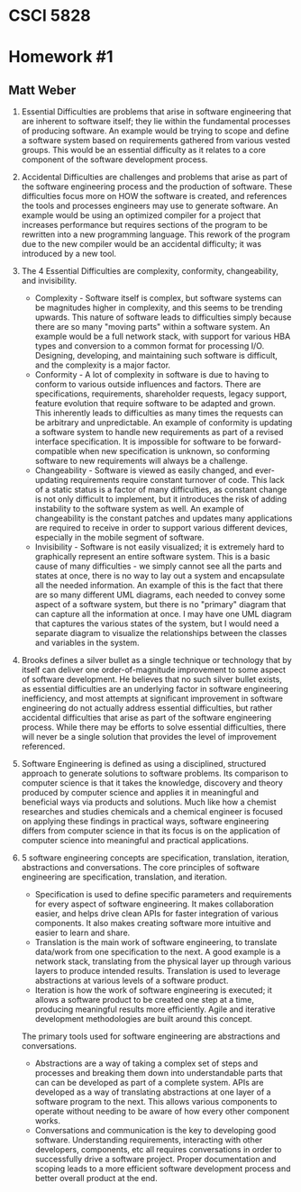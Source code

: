 # CSCI 5828
# Homework #1
## Matt Weber

 1. Essential Difficulties are problems that arise in software engineering that are inherent to software itself; they lie within the fundamental processes of producing software. An example would be trying to scope and define a software system based on requirements gathered from various vested groups. This would be an essential difficulty as it relates to a core component of the software development process.
 
 2. Accidental Difficulties are challenges and problems that arise as part of the software engineering process and the production of software. These difficulties focus more on HOW the software is created, and references the tools and processes engineers may use to generate software. An example would be using an optimized compiler for a project that increases performance but requires sections of the program to be rewritten into a new programming language. This rework of the program due to the new compiler would be an accidental difficulty; it was introduced by a new tool.
 3. The 4 Essential Difficulties are complexity, conformity, changeability, and invisibility.
	 - Complexity - Software itself is complex, but software systems can be magnitudes higher in complexity, and this seems to be trending upwards.  This nature of software leads to difficulties simply because there are so many "moving parts" within a software system. An example would be a full network stack, with support for various HBA types and conversion to a common format for processing I/O. Designing, developing, and maintaining such software is difficult, and the complexity is a major factor.
	 - Conformity - A lot of complexity in software is due to having to conform to various outside influences and factors. There are specifications, requirements, shareholder requests, legacy support, feature evolution that require software to be adapted and grown. This inherently leads to difficulties as many times the requests can be arbitrary and unpredictable. An example of conformity is updating a software system to handle new requirements as part of a revised interface specification. It is impossible for software to be forward-compatible when new specification is unknown, so conforming software to new requirements will always be a challenge.
	 - Changeability - Software is viewed as easily changed, and ever-updating requirements require constant turnover of code. 
This lack of a static status is a factor of many difficulties, as constant change is not only difficult to implement, but it introduces the risk of adding instability to the software system as well.  An example of changeability is the constant patches and updates many applications are required to receive in order to support various different devices, especially in the mobile segment of software.
	 - Invisibility - Software is not easily visualized; it is extremely hard to graphically represent an entire software system.  This is a basic cause of many difficulties - we simply cannot see all the parts and states at once, there is no way to lay out a system and encapsulate all the needed information.  An example of this is the fact that there are so many different UML diagrams, each needed to convey some aspect of a software system, but there is no "primary" diagram that can capture all the information at once. I may have one UML diagram that captures the various states of the system, but I would need a separate diagram to visualize the relationships between the classes and variables in the system.
 4. Brooks defines a silver bullet as a single technique or technology that by itself can deliver one order-of-magnitude improvement to some aspect of software development. He believes that no such silver bullet exists, as essential difficulties are an underlying factor in software engineering inefficiency, and most attempts at significant improvement in software engineering do not actually address essential difficulties, but rather accidental difficulties that arise as part of the software engineering process. While there may be efforts to solve essential difficulties, there will never be a single solution that provides the level of improvement referenced.
 5. Software Engineering is defined as using a disciplined, structured approach to generate solutions to software problems. Its comparison to computer science is that it takes the knowledge, discovery and theory produced by computer science and applies it in meaningful and beneficial ways via products and solutions.  Much like how a chemist researches and studies chemicals and a chemical engineer is focused on applying these findings in practical ways, software engineering differs from computer science in that its focus is on the application of computer science into meaningful and practical applications.  
 6. 5 software engineering concepts are specification, translation, iteration, abstractions and conversations. The core principles of software engineering are specification, translation, and iteration.
	- Specification is used to define specific parameters and requirements for every aspect of software engineering.  It makes collaboration easier, and helps drive clean APIs for faster integration of various components. It also makes creating software more intuitive and easier to learn and share.
	- Translation is the main work of software engineering, to translate data/work from one specification to the next. A good example is a network stack, translating from the physical layer up through various layers to produce intended results. Translation is used to leverage abstractions at various levels of a software product.
	- Iteration is how the work of software engineering is executed; it allows a software product to be created one step at a time, producing meaningful results more efficiently.  Agile and iterative development methodologies are built around this concept.
	
	The primary tools used for software engineering are abstractions and conversations. 
	- Abstractions are a way of taking a complex set of steps and processes and breaking them down into understandable parts that can can be developed as part of a complete system. APIs are developed as a way of translating abstractions at one layer of a software program to the next.  This allows various components to operate without needing to be aware of how every other component works.
	- Conversations and communication is the key to developing good software.  Understanding requirements, interacting with other developers, components, etc all requires conversations in order to successfully drive a software project. Proper documentation and scoping leads to a more efficient software development process and better overall product at the end.


